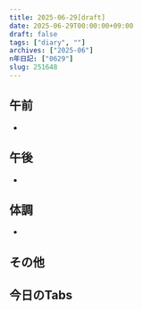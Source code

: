 ```yaml
---
title: 2025-06-29[draft]
date: 2025-06-29T00:00:00+09:00
draft: false
tags: ["diary", ""]
archives: ["2025-06"]
n年日記: ["0629"]
slug: 251648
---
```

## 午前
- 
## 午後
- 
## 体調
- 
## その他
## 今日のTabs